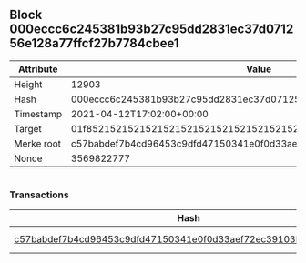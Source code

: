 ## Block 000eccc6c245381b93b27c95dd2831ec37d071256e128a77ffcf27b7784cbee1

Attribute | Value
--- | ---
Height | 12903
Hash | 000eccc6c245381b93b27c95dd2831ec37d071256e128a77ffcf27b7784cbee1
Timestamp | 2021-04-12T17:02:00+00:00
Target | 01f8521521521521521521521521521521521521521521521521521521521521
Merke root | c57babdef7b4cd96453c9dfd47150341e0f0d33aef72ec39103bcf7f53f9e088
Nonce | 3569822777

```

```

### Transactions

Hash | Amount
--- | ---
[c57babdef7b4cd96453c9dfd47150341e0f0d33aef72ec39103bcf7f53f9e088](c57babdef7b4cd96453c9dfd47150341e0f0d33aef72ec39103bcf7f53f9e088.md) | 10.00000000 SKEPTI 
